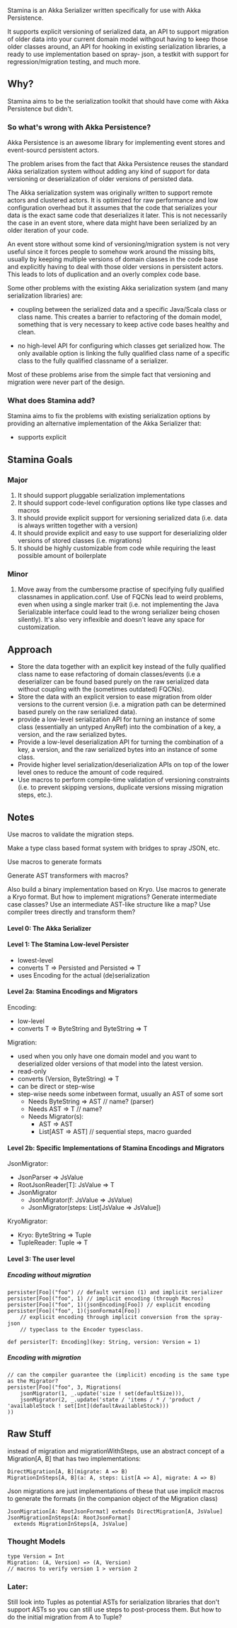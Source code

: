 Stamina is an Akka Serializer written specifically for use with Akka
Persistence.

It supports explicit versioning of serialized data, an API to support
migration of older data into your current domain model withgout having
to keep those older classes around, an API for hooking in existing
serialization libraries, a ready to use implementation based on spray-
json, a testkit with support for regression/migration testing, and
much more.

## Why?
Stamina aims to be the serialization toolkit that should have come
with Akka Persistence but didn't.

### So what's wrong with Akka Persistence?
Akka Persistence is an awesome library for implementing event stores and event-sourcd persistent actors.

The problem arises from the fact that Akka Persistence reuses the
standard Akka serialization system without adding any kind of
support for data versioning or deserialization of older versions of
persisted data.

The Akka serialization system was originally written to support remote
actors and clustered actors. It is optimized for raw performance and
low configuration overhead but it assumes that the code that
serializes your data is the exact same code that deserializes it
later. This is not necessarily the case in an event store, where data
might have been serialized by an older iteration of your code.

An event store without some kind of versioning/migration system is not
very useful since it forces people to somehow work around the missing
bits, usually by keeping multiple versions of domain classes in the
code base and explicitly having to deal with those older versions in
persistent actors. This leads to lots of duplication and an overly
complex code base.

Some other problems with the existing Akka serialization system (and many serialization libraries) are:

- coupling between the serialized data and a specific Java/Scala class
or class name. This creates a barrier to refactoring of the domain
model, something that is very necessary to keep active code bases
healthy and clean.

- no high-level API for configuring which classes get serialized how.
The only available option is linking the fully qualified class name of
a specific class to the fully qualified classname of a serializer.

Most of these problems arise from the simple fact that versioning and
migration were never part of the design.


### What does Stamina add?
Stamina aims to fix the problems with existing serialization options
by providing an alternative implementation of the Akka Serializer
that:

- supports explicit





## Stamina Goals

### Major

1. It should support pluggable serialization implementations
2. It should support code-level configuration options like type classes and macros
3. It should provide explicit support for versioning serialized data (i.e. data is always written together with a version)
4. It should provide explicit and easy to use support for deserializing older versions of stored classes (i.e. migrations)
5. It should be highly customizable from code while requiring the least possible amount of boilerplate

### Minor

1. Move away from the cumbersome practise of specifying fully qualified classnames in application.conf. Use of FQCNs lead to weird problems, even when using a single marker trait (i.e. not implementing the Java Serializable interface could lead to the wrong serializer being chosen silently). It's also very inflexible and doesn't leave any space for customization.


## Approach

- Store the data together with an explicit key instead of the fully qualified class name to ease refactoring of domain classes/events (i.e a deserializer can be found based purely on the raw serialized data without coupling with the (sometimes outdated) FQCNs).
- Store the data with an explicit version to ease migration from older versions to the current version (i.e. a migration path can be determined based purely on the raw serialized data).
- provide a low-level serialization API for turning an instance of some class (essentially an untyped AnyRef) into the combination of a key, a version, and the raw serialized bytes.
- Provide a low-level deserialization API for turning the combination of a key, a version, and the raw serialized bytes into an instance of some class.
- Provide higher level serialization/deserialization APIs on top of the lower level ones to reduce the amount of code required.
- Use macros to perform compile-time validation of versioning constraints (i.e. to prevent skipping versions, duplicate versions missing migration steps, etc.).


## Notes
Use macros to validate the migration steps.

Make a type class based format system with bridges to spray JSON, etc.

Use macros to generate formats

Generate AST transformers with macros?

Also build a binary implementation based on Kryo. Use macros to generate a Kryo format. But how to implement migrations? Generate intermediate case classes? Use an intermediate AST-like structure like a map? Use compiler trees directly and transform them?


#### Level 0: The Akka Serializer


#### Level 1: The Stamina Low-level Persister
- lowest-level
- converts T => Persisted and Persisted => T
- uses Encoding for the actual (de)serialization

#### Level 2a: Stamina Encodings and Migrators

Encoding:
- low-level
- converts T => ByteString and ByteString => T

Migration:
- used when you only have one domain model and you want to deserialized older versions of that model into the latest version.
- read-only
- converts (Version, ByteString) => T
- can be direct or step-wise
- step-wise needs some inbetween format, usually an AST of some sort
    - Needs ByteString => AST // name? (parser)
    - Needs AST => T          // name?
    - Needs Migrator(s):
        -  AST => AST
        -  List[AST => AST] // sequential steps, macro guarded

#### Level 2b: Specific Implementations of Stamina Encodings and Migrators

JsonMigrator:
- JsonParser => JsValue
- RootJsonReader[T]: JsValue => T
- JsonMigrator
    + JsonMigrator(f: JsValue => JsValue)
    + JsonMigrator(steps: List[JsValue => JsValue])

KryoMigrator:
- Kryo: ByteString => Tuple
- TupleReader: Tuple => T


#### Level 3: The user level

##### Encoding without migration

    persister[Foo]("foo") // default version (1) and implicit serializer
    persister[Foo]("foo", 1) // implicit encoding (through Macros)
    persister[Foo]("foo", 1)(jsonEncoding[Foo]) // explicit encoding
    persister[Foo]("foo", 1)(jsonFormat4[Foo])
        // explicit encoding through implicit conversion from the spray-json
        // typeclass to the Encoder typesclass.

    def persister[T: Encoding](key: String, version: Version = 1)

##### Encoding with migration

    // can the compiler guarantee the (implicit) encoding is the same type as the Migrator?
    persister[Foo]("foo", 3, Migrations(
        jsonMigrator(1, _.update('size ! set(defaultSize))),
        jsonMigrator(2, _.update('state / 'items / * / 'product / 'availableStock ! set[Int](defaultAvailableStock)))
    ))





## Raw Stuff

instead of migration and migrationWithSteps, use an abstract concept of a
Migration[A, B] that has two implementations:

    DirectMigration[A, B](migrate: A => B)
    MigrationInSteps[A, B](a: A, steps: List[A => A], migrate: A => B)

Json migrations are just implementations of these that use implicit macros
to generate the formats (in the companion object of the Migration class)

    JsonMigration[A: RootJsonFormat] extends DirectMigration[A, JsValue]
    JsonMigrationInSteps[A: RootJsonFormat]
      extends MigrationInSteps[A, JsValue]


### Thought Models

    type Version = Int
    Migration: (A, Version) => (A, Version)
    // macros to verify version 1 > version 2

### Later:
Still look into Tuples as potential ASTs for serialization libraries
that don't support ASTs so you can still use steps to post-process them.
But how to do the initial migration from A to Tuple?

